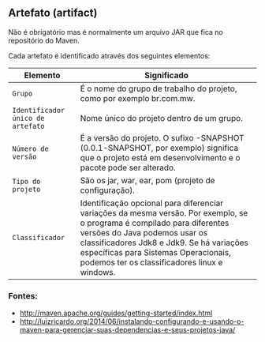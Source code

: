 ## Artefato (artifact)

Não é obrigatório mas é normalmente um arquivo JAR que fica no repositório do Maven.  
  
Cada artefato é identificado através dos seguintes elementos:  

  
|Elemento|Significado|
|--------|--------|
|`Grupo`| É o nome do grupo de trabalho do projeto, como por exemplo br.com.mw.|
|`Identificador único de artefato`| Nome único do projeto dentro de um grupo.|
|`Número de versão`| É a versão do projeto. O sufixo -SNAPSHOT (0.0.1-SNAPSHOT, por exemplo) significa que o projeto está em desenvolvimento e o pacote pode ser alterado.|  
|`Tipo do projeto`| São os jar, war, ear, pom (projeto de configuração).|  
|`Classificador`| Identificação opcional para diferenciar variações da mesma versão. Por exemplo, se o programa é compilado para diferentes versões do Java podemos usar os classificadores Jdk8 e Jdk9. Se há variações específicas para Sistemas Operacionais, podemos ter os classificadores linux e windows.|


### Fontes:

* http://maven.apache.org/guides/getting-started/index.html
* http://luizricardo.org/2014/06/instalando-configurando-e-usando-o-maven-para-gerenciar-suas-dependencias-e-seus-projetos-java/
